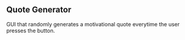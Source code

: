 ## Quote Generator

GUI that randomly generates a motivational quote everytime the user presses the button.